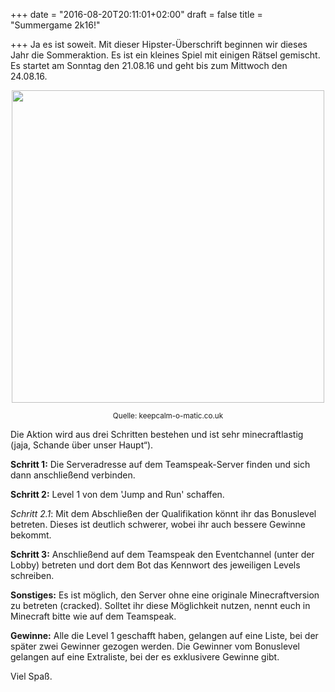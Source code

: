 +++
date = "2016-08-20T20:11:01+02:00"
draft = false
title = "Summergame 2k16!"

+++
Ja es ist soweit. Mit dieser Hipster-Überschrift beginnen wir dieses Jahr die Sommeraktion. Es ist ein kleines Spiel mit einigen Rätsel gemischt. Es startet am Sonntag den 21.08.16 und geht bis zum Mittwoch den 24.08.16.

<div style="text-align:center">
<img width="500" "height="500" src="https://sd.keepcalm-o-matic.co.uk/i-w600/keep-calm-summer-event-is-coming-soon.jpg"></img>
<p><small>Quelle: keepcalm-o-matic.co.uk</small></p>
</div>
Die Aktion wird aus drei Schritten bestehen und ist sehr minecraftlastig (jaja, Schande über unser Haupt“).

**Schritt 1:**
Die Serveradresse auf dem Teamspeak-Server finden und sich dann anschließend verbinden.

**Schritt 2:**
Level 1 von dem 'Jump and Run' schaffen. 

*Schritt 2.1*: Mit dem Abschließen der Qualifikation könnt ihr das Bonuslevel betreten. Dieses ist deutlich schwerer, wobei ihr auch bessere Gewinne bekommt. 

**Schritt 3:**
Anschließend auf dem Teamspeak den Eventchannel (unter der Lobby) betreten und dort dem Bot das Kennwort des jeweiligen Levels schreiben. 

**Sonstiges:** Es ist möglich, den Server ohne eine originale Minecraftversion zu betreten (cracked). Solltet ihr diese Möglichkeit nutzen, nennt euch in Minecraft bitte wie auf dem Teamspeak. 

**Gewinne:** Alle die Level 1 geschafft haben, gelangen auf eine Liste, bei der später zwei Gewinner gezogen werden. 
Die Gewinner vom Bonuslevel gelangen auf eine Extraliste, bei der es exklusivere Gewinne gibt. 

Viel Spaß.

